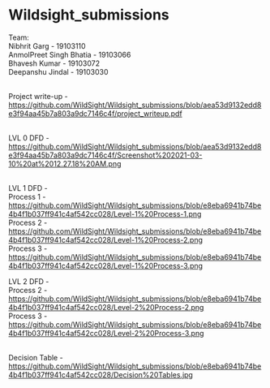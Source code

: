 # Wildsight_submissions

Team: </br>
Nibhrit Garg  - 19103110 <br>
AnmolPreet Singh Bhatia - 19103066 <br>
Bhavesh Kumar - 19103072 <br>
Deepanshu Jindal - 19103030 <br><br>


Project write-up - https://github.com/WildSight/Wildsight_submissions/blob/aea53d9132edd8e3f94aa45b7a803a9dc7146c4f/project_writeup.pdf <br><br>

LVL 0 DFD - https://github.com/WildSight/Wildsight_submissions/blob/aea53d9132edd8e3f94aa45b7a803a9dc7146c4f/Screenshot%202021-03-10%20at%2012.27.18%20AM.png <br><br>

LVL 1 DFD -
<br> Process 1 - https://github.com/WildSight/Wildsight_submissions/blob/e8eba6941b74be4b4f1b037ff941c4af542cc028/Level-1%20Process-1.png<br>
Process 2 - https://github.com/WildSight/Wildsight_submissions/blob/e8eba6941b74be4b4f1b037ff941c4af542cc028/Level-1%20Process-2.png<br>
Process 3 - https://github.com/WildSight/Wildsight_submissions/blob/e8eba6941b74be4b4f1b037ff941c4af542cc028/Level-1%20Process-3.png<br>

LVL 2 DFD -
<br> 
Process 2 - https://github.com/WildSight/Wildsight_submissions/blob/e8eba6941b74be4b4f1b037ff941c4af542cc028/Level-2%20Process-2.png<br>
Process 3 - https://github.com/WildSight/Wildsight_submissions/blob/e8eba6941b74be4b4f1b037ff941c4af542cc028/Level-2%20Process-3.png<br><br>

Decision Table - https://github.com/WildSight/Wildsight_submissions/blob/e8eba6941b74be4b4f1b037ff941c4af542cc028/Decision%20Tables.jpg<br><br>



